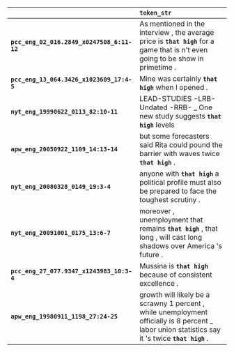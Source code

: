 |                                            | `token_str`                                                                                                                                         |
|:-------------------------------------------|:----------------------------------------------------------------------------------------------------------------------------------------------------|
| **`pcc_eng_02_016.2849_x0247508_6:11-12`** | As mentioned in the interview , the average price is __``that high``__ for a game that is n't even going to be show in primetime .                  |
| **`pcc_eng_13_064.3426_x1023609_17:4-5`**  | Mine was certainly __``that high``__ when I opened .                                                                                                |
| **`nyt_eng_19990622_0113_82:10-11`**       | LEAD-STUDIES -LRB- Undated -RRB- _ One new study suggests __``that high``__ levels                                                                  |
| **`apw_eng_20050922_1109_14:13-14`**       | but some forecasters said Rita could pound the barrier with waves twice __``that high``__ .                                                         |
| **`nyt_eng_20080328_0149_19:3-4`**         | anyone with __``that high``__ a political profile must also be prepared to face the toughest scrutiny .                                             |
| **`nyt_eng_20091001_0175_13:6-7`**         | moreover , unemployment that remains __``that high``__ , that long , will cast long shadows over America 's future .                                |
| **`pcc_eng_27_077.9347_x1243983_10:3-4`**  | Mussina is __``that high``__ because of consistent excellence .                                                                                     |
| **`apw_eng_19980911_1198_27:24-25`**       | growth will likely be a scrawny 1 percent , while unemployment officially is 8 percent _ labor union statistics say it 's twice __``that high``__ . |